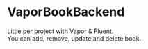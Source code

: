 # VaporBookBackend

Little per project with Vapor & Fluent.  
You can add, remove, update and delete book.  
